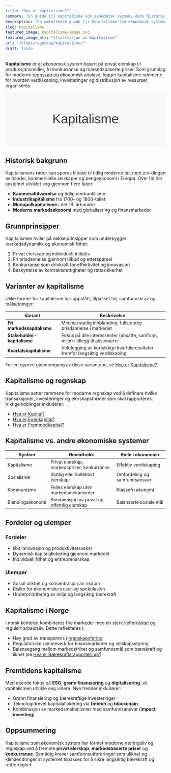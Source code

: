 ```yaml
---
title: "Hva er Kapitalisme?"
summary: "En guide til kapitalisme som økonomisk system, dens historie, grunntrekk og betydning for regnskap og norsk næringsliv."
description: "En omfattende guide til kapitalisme som økonomisk system, prinsipper, varianter og relevans i regnskap og norsk økonomi."
slug: kapitalisme
featured_image: kapitalisme-image.svg
featured_image_alt: "Illustrasjon av Kapitalisme"
url: "/blogs/regnskap/kapitalisme/"
draft: false
---
```


**Kapitalisme** er et *økonomisk system* basert på privat eierskap til produksjonsmidler, fri konkurranse og markedsbaserte priser. Som grunnlag for moderne [regnskap](/blogs/regnskap/hva-er-regnskap "Hva er Regnskap? En komplett guide") og økonomisk analyse, legger kapitalisme rammene for hvordan verdiskaping, investeringer og distribusjon av ressurser organiseres.

![Illustrasjon av Kapitalisme](kapitalisme-image.svg)

## Historisk bakgrunn

Kapitalismens røtter kan spores tilbake til tidlig moderne tid, med utviklingen av handel, kommersielle selskaper og pengeøkonomi i Europa. Over tid har systemet utviklet seg gjennom flere faser:

* **Kammeraltilværelse** og tidlig merkantilisme
* **Industrikapitalisme** fra 1700- og 1800-tallet
* **Monopolkapitalisme** i det 19. århundre
* **Moderne markedsøkonomi** med globalisering og finansmarkeder

## Grunnprinsipper

Kapitalismen hviler på nøkkelprinsipper som underbygger markedsdynamikk og økonomisk frihet:

1. Privat eierskap og individuelt initiativ
2. Fri prisdannelse gjennom tilbud og etterspørsel
3. Konkurranse som drivkraft for effektivitet og innovasjon
4. Beskyttelse av kontraktsrettigheter og rettssikkerhet

## Varianter av kapitalisme

Ulike former for kapitalisme har oppstått, tilpasset tid, samfunnskrav og målsetninger:

| **Variant**                | **Beskrivelse**                                              |
|----------------------------|-------------------------------------------------------------|
| **Fri markedskapitalisme** | Minimal statlig innblanding, fullstendig prisdannelse i markedet |
| **Stakeholder-kapitalisme**| Fokus på alle interessenter (ansatte, samfunn, miljø) i tillegg til aksjonærer |
| **Kvartalskapitalisme**    | Vektlegging av kortsiktige kvartalsresultater fremfor langsiktig verdiskaping |

For en dypere gjennomgang av disse variantene, se [Hva er Kapitalisme?](/blogs/regnskap/kapitalisme "Hva er Kapitalisme? Komplett Guide til Kapitalisme i Økonomi og Regnskap").

## Kapitalisme og regnskap

Kapitalisme setter rammene for moderne regnskap ved å definere hvilke transaksjoner, investeringer og eierskapsformer som skal rapporteres. Viktige koblinger inkluderer:

* [Hva er Kapital?](/blogs/regnskap/hva-er-kapital "Hva er Kapital? En komplett guide til Kapital")  
* [Hva er Egenkapital?](/blogs/regnskap/hva-er-egenkapital "Hva er Egenkapital? Komplett Guide til Egenkapital i Regnskap")  
* [Hva er Fremmedkapital?](/blogs/regnskap/hva-er-fremmedkapital "Hva er Fremmedkapital? Komplett Guide til Gjeld og Lånefinansiering")  

## Kapitalisme vs. andre økonomiske systemer

| **System**      | **Hovedtrekk**                             | **Rolle i økonomien**         |
|-----------------|---------------------------------------------|-------------------------------|
| Kapitalisme     | Privat eierskap, markedspriser, konkurranse | Effektiv verdiskaping         |
| Sosialisme      | Statlig eller kollektivt eierskap           | Omfordeling og samfunnsansvar |
| Kommunisme      | Felles eierskap uten markedsmekanismer      | Klassefri økonomi             |
| Blandingsøkonomi| Kombinasjon av privat og offentlig eierskap  | Balanserte sosiale mål        |

## Fordeler og ulemper

### Fordeler
* Økt innovasjon og produktivitetsvekst
* Dynamisk kapitalallokering gjennom markedet
* Individuell frihet og entreprenørskap

### Ulemper
* Sosial ulikhet og konsentrasjon av rikdom
* Risiko for økonomiske kriser og spekulasjon
* Underprioritering av miljø og langsiktig bærekraft

## Kapitalisme i Norge

I norsk kontekst kombineres frie markeder med en sterk velferdsstat og regulert arbeidsliv. Dette reflekteres i:

* Høy grad av transparens i [regnskapsføring](/blogs/regnskap/hva-er-bokforing "Hva er Bokføring? Grunnleggende prinsipper og krav")
* Regulatoriske rammeverk for finansmarkeder og selskapsstyring
* Balansegang mellom markedsfrihet og samfunnsmål som bærekraft og likhet (se [Hva er Bærekraftsrapportering?](/blogs/regnskap/hva-er-barekraftsrapportering "Hva er Bærekraftsrapportering? Krav og Implementering"))

## Fremtidens kapitalisme

Med økende fokus på **ESG**, **grønn finansiering** og **digitalisering**, vil kapitalismen utvikle seg videre. Nye trender inkluderer:

* Grønn finansiering og bærekraftige investeringer  
* Teknologidrevet kapitalallokering via **fintech** og **blockchain**  
* Kombinasjon av markedsmekanismer med samfunnsansvar (**impact investing**)

## Oppsummering

Kapitalisme som økonomisk system har formet moderne næringsliv og regnskap ved å fremme **privat eierskap**, **markedsbaserte priser** og **konkurranse**. Samtidig krever samfunnsutfordringer som ulikhet og klimaendringer at systemet tilpasses for å sikre langsiktig bærekraft og rettferdighet.
